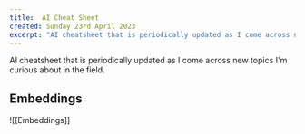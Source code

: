 ```yaml
---
title:  AI Cheat Sheet
created: Sunday 23rd April 2023
excerpt: "AI cheatsheet that is periodically updated as I come across new topics I'm curious about in the field."
---
```


AI cheatsheet that is periodically updated as I come across new topics I'm curious about in the field.

## Embeddings
![[Embeddings]]


